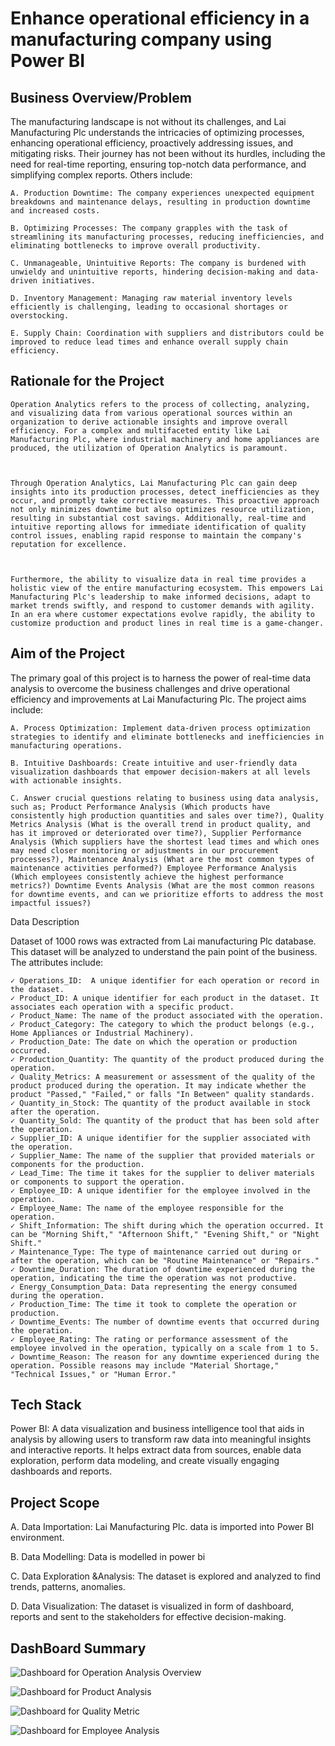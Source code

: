 # Enhance operational efficiency in a manufacturing company using Power BI

##  Business Overview/Problem


The manufacturing landscape is not without its challenges, and Lai Manufacturing Plc understands the intricacies of optimizing processes, enhancing operational efficiency, proactively addressing issues, and mitigating risks. Their journey has not been without its hurdles, including the need for real-time reporting, ensuring top-notch data performance, and simplifying complex reports. Others include:

 

    A. Production Downtime: The company experiences unexpected equipment breakdowns and maintenance delays, resulting in production downtime and increased costs.
     
    B. Optimizing Processes: The company grapples with the task of streamlining its manufacturing processes, reducing inefficiencies, and eliminating bottlenecks to improve overall productivity.
     
    C. Unmanageable, Unintuitive Reports: The company is burdened with unwieldy and unintuitive reports, hindering decision-making and data-driven initiatives.
     
    D. Inventory Management: Managing raw material inventory levels efficiently is challenging, leading to occasional shortages or overstocking.
     
    E. Supply Chain: Coordination with suppliers and distributors could be improved to reduce lead times and enhance overall supply chain efficiency.

## Rationale for the Project

    Operation Analytics refers to the process of collecting, analyzing, and visualizing data from various operational sources within an organization to derive actionable insights and improve overall efficiency. For a complex and multifaceted entity like Lai Manufacturing Plc, where industrial machinery and home appliances are produced, the utilization of Operation Analytics is paramount.

     

    Through Operation Analytics, Lai Manufacturing Plc can gain deep insights into its production processes, detect inefficiencies as they occur, and promptly take corrective measures. This proactive approach not only minimizes downtime but also optimizes resource utilization, resulting in substantial cost savings. Additionally, real-time and intuitive reporting allows for immediate identification of quality control issues, enabling rapid response to maintain the company's reputation for excellence.

     

    Furthermore, the ability to visualize data in real time provides a holistic view of the entire manufacturing ecosystem. This empowers Lai Manufacturing Plc's leadership to make informed decisions, adapt to market trends swiftly, and respond to customer demands with agility. In an era where customer expectations evolve rapidly, the ability to customize production and product lines in real time is a game-changer.

## Aim of the Project

 

The primary goal of this project is to harness the power of real-time data analysis to overcome the business challenges and drive operational efficiency and improvements at Lai Manufacturing Plc. The project aims include:

 

    A. Process Optimization: Implement data-driven process optimization strategies to identify and eliminate bottlenecks and inefficiencies in manufacturing operations.
     
    B. Intuitive Dashboards: Create intuitive and user-friendly data visualization dashboards that empower decision-makers at all levels with actionable insights.
     
    C. Answer crucial questions relating to business using data analysis, such as; Product Performance Analysis (Which products have consistently high production quantities and sales over time?), Quality Metrics Analysis (What is the overall trend in product quality, and has it improved or deteriorated over time?), Supplier Performance Analysis (Which suppliers have the shortest lead times and which ones may need closer monitoring or adjustments in our procurement processes?), Maintenance Analysis (What are the most common types of maintenance activities performed?) Employee Performance Analysis (Which employees consistently achieve the highest performance metrics?) Downtime Events Analysis (What are the most common reasons for downtime events, and can we prioritize efforts to address the most impactful issues?)

Data Description

 

Dataset of 1000 rows was extracted from Lai manufacturing Plc database. This dataset will be analyzed to understand the pain point of the business. The attributes include:

 

    ✓ Operations_ID:  A unique identifier for each operation or record in the dataset.
    ✓ Product_ID: A unique identifier for each product in the dataset. It associates each operation with a specific product.
    ✓ Product_Name: The name of the product associated with the operation.
    ✓ Product_Category: The category to which the product belongs (e.g., Home Appliances or Industrial Machinery).
    ✓ Production_Date: The date on which the operation or production occurred.
    ✓ Production_Quantity: The quantity of the product produced during the operation.
    ✓ Quality_Metrics: A measurement or assessment of the quality of the product produced during the operation. It may indicate whether the product "Passed," "Failed," or falls "In Between" quality standards.
    ✓ Quantity_in_Stock: The quantity of the product available in stock after the operation.
    ✓ Quantity_Sold: The quantity of the product that has been sold after the operation.
    ✓ Supplier_ID: A unique identifier for the supplier associated with the operation.
    ✓ Supplier_Name: The name of the supplier that provided materials or components for the production.
    ✓ Lead_Time: The time it takes for the supplier to deliver materials or components to support the operation.
    ✓ Employee_ID: A unique identifier for the employee involved in the operation.
    ✓ Employee_Name: The name of the employee responsible for the operation.
    ✓ Shift_Information: The shift during which the operation occurred. It can be "Morning Shift," "Afternoon Shift," "Evening Shift," or "Night Shift."
    ✓ Maintenance_Type: The type of maintenance carried out during or after the operation, which can be "Routine Maintenance" or "Repairs."
    ✓ Downtime_Duration: The duration of downtime experienced during the operation, indicating the time the operation was not productive.
    ✓ Energy_Consumption_Data: Data representing the energy consumed during the operation.
    ✓ Production_Time: The time it took to complete the operation or production.
    ✓ Downtime_Events: The number of downtime events that occurred during the operation.
    ✓ Employee_Rating: The rating or performance assessment of the employee involved in the operation, typically on a scale from 1 to 5.
    ✓ Downtime_Reason: The reason for any downtime experienced during the operation. Possible reasons may include "Material Shortage," "Technical Issues," or "Human Error."

## Tech Stack

 

Power BI: A data visualization and business intelligence tool that aids in analysis by allowing users to transform raw data into meaningful insights and interactive reports. It helps extract data from sources, enable data exploration,  perform data modeling, and create visually engaging dashboards and reports.

 
## Project Scope

A. Data Importation: Lai Manufacturing Plc. data is imported into Power BI environment.


B. Data Modelling:  Data is modelled in power bi


C. Data Exploration &Analysis: The dataset is explored and analyzed to find trends, patterns, anomalies.

 

D. Data Visualization: The dataset is visualized in form of dashboard, reports and sent to the stakeholders for effective decision-making.


## DashBoard Summary
![Dashboard for Operation Analysis Overview](https://github.com/user-attachments/assets/61b89f28-cf66-40a7-9289-cfcb77eb2681)

![Dashboard for Product Analysis](https://github.com/user-attachments/assets/2bb8c0f3-b814-45b1-b4fc-19db3d329a93)

![Dashboard for Quality Metric](https://github.com/user-attachments/assets/b13921ca-184a-4d1f-b6ed-a47a2bb6d527)

![Dashboard for Employee Analysis](https://github.com/user-attachments/assets/ccf65d3d-09aa-4ccf-be7e-d56bdd01a624)



